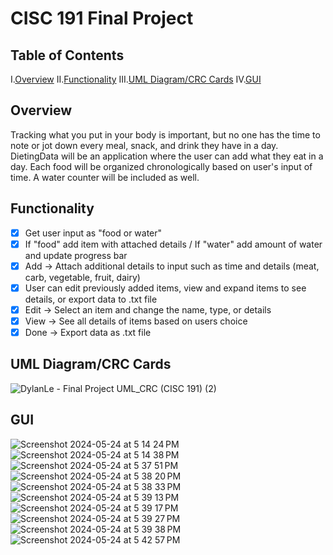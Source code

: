 # CISC 191 Final Project

## Table of Contents

I.[Overview](##-overview)
II.[Functionality](##-functionality)
III.[UML Diagram/CRC Cards](##-uml-diagram/crc-cards)
IV.[GUI](##-gui)

## Overview

Tracking what you put in your body is important, but no one has the time to note or jot down every meal, snack, and drink they have in a day. DietingData will be an application where the user can add what they eat in a day. Each food will be organized chronologically based on user's input of time. A water counter will be included as well.

## Functionality

- [x] Get user input as "food or water"
- [x] If "food" add item with attached details / If "water" add amount of water and update progress bar
- [x] Add  -> Attach additional details to input such as time and details (meat, carb, vegetable, fruit, dairy)
- [x] User can edit previously added items, view and expand items to see details, or export data to .txt file
- [x] Edit -> Select an item and change the name, type, or details
- [x] View -> See all details of items based on users choice
- [x] Done -> Export data as .txt file

## UML Diagram/CRC Cards

![DylanLe - Final Project UML_CRC (CISC 191) (2)](https://github.com/dylankle/Dieting-Data/assets/68560708/3cb3f12f-1338-4d46-8c85-e177a48a8a4f)

## GUI
![Screenshot 2024-05-24 at 5 14 24 PM](https://github.com/dylankle/Dieting-Data/assets/68560708/c2a3fa36-b656-4f4f-94b1-8d4781f494ce)
![Screenshot 2024-05-24 at 5 14 38 PM](https://github.com/dylankle/Dieting-Data/assets/68560708/dd242283-8b2c-4149-8f77-98e4511133a4)
![Screenshot 2024-05-24 at 5 37 51 PM](https://github.com/dylankle/Dieting-Data/assets/68560708/0839ae70-e059-4c1b-a3ef-1676de2a4ffe)
![Screenshot 2024-05-24 at 5 38 20 PM](https://github.com/dylankle/Dieting-Data/assets/68560708/04a5d7b7-ad27-4d83-a031-9fd035375ff9)
![Screenshot 2024-05-24 at 5 38 33 PM](https://github.com/dylankle/Dieting-Data/assets/68560708/eda29f18-ba24-427d-ad7c-c5e76cb82bf4)
![Screenshot 2024-05-24 at 5 39 13 PM](https://github.com/dylankle/Dieting-Data/assets/68560708/bb2d93fe-62e4-48c1-8ecc-1107898449be)
![Screenshot 2024-05-24 at 5 39 17 PM](https://github.com/dylankle/Dieting-Data/assets/68560708/7be05006-b403-4099-92e8-26cf04fe7bbb)
![Screenshot 2024-05-24 at 5 39 27 PM](https://github.com/dylankle/Dieting-Data/assets/68560708/5c748313-8488-4fb7-867e-ae29ebfffb9c)
![Screenshot 2024-05-24 at 5 39 38 PM](https://github.com/dylankle/Dieting-Data/assets/68560708/c1778f14-68f2-4550-9292-cf676149650e)
![Screenshot 2024-05-24 at 5 42 57 PM](https://github.com/dylankle/Dieting-Data/assets/68560708/9c22ced1-b2f4-4020-ba3b-b22275201667)
